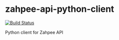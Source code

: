 zahpee-api-python-client
========================

[![Build Status](https://travis-ci.org/zahpee/zahpee-api-python-client.svg?branch=master)](https://travis-ci.org/zahpee/zahpee-api-python-client/)

Python client for Zahpee API
